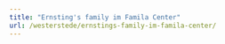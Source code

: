 ```yaml
---
title: "Ernsting's family im Famila Center"
url: /westerstede/ernstings-family-im-famila-center/
---
```

